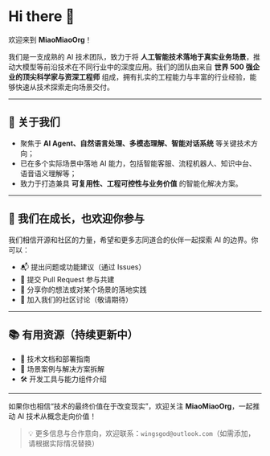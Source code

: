 # Hi there 👋

欢迎来到 **MiaoMiaoOrg**！

我们是一支成熟的 AI 技术团队，致力于将 **人工智能技术落地于真实业务场景**，推动大模型等前沿技术在不同行业中的深度应用。我们的团队由来自 **世界 500 强企业的顶尖科学家与资深工程师** 组成，拥有扎实的工程能力与丰富的行业经验，能够快速从技术探索走向场景交付。

---

## 🚀 关于我们

- 聚焦于 **AI Agent、自然语言处理、多模态理解、智能对话系统** 等关键技术方向；
- 已在多个实际场景中落地 AI 能力，包括智能客服、流程机器人、知识中台、语音语义理解等；
- 致力于打造兼具 **可复用性、工程可控性与业务价值** 的智能化解决方案。

---

## 🌱 我们在成长，也欢迎你参与

我们相信开源和社区的力量，希望和更多志同道合的伙伴一起探索 AI 的边界。你可以：

- 📬 提出问题或功能建议（通过 Issues）
- 📌 提交 Pull Request 参与共建
- 🧠 分享你的想法或对某个场景的落地实践
- 💬 加入我们的社区讨论（敬请期待）

---

## 📚 有用资源（持续更新中）

- 📖 技术文档和部署指南
- 🧩 场景案例与解决方案拆解
- 🛠️ 开发工具与能力组件介绍

---

如果你也相信“技术的最终价值在于改变现实”，欢迎关注 **MiaoMiaoOrg**，一起推动 AI 技术从概念走向价值！

> 💡 更多信息与合作意向，欢迎联系：`wingsgod@outlook.com`（如需添加，请根据实际情况替换）

